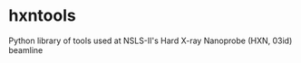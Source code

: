 hxntools
========
Python library of tools used at NSLS-II's Hard X-ray Nanoprobe (HXN, 03id) beamline
